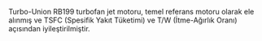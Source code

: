 Turbo-Union RB199 turbofan jet motoru, temel referans motoru olarak ele alınmış ve TSFC (Spesifik Yakıt Tüketimi) ve T/W (İtme-Ağırlık Oranı) açısından iyileştirilmiştir.
